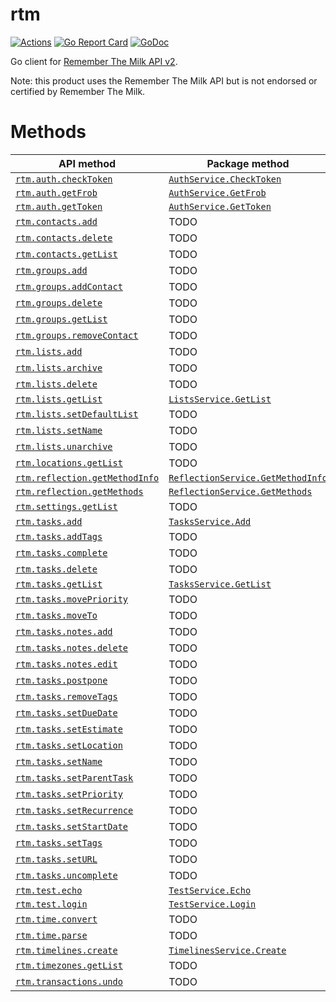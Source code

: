 # rtm

[![Actions](https://img.shields.io/badge/tested%20with-actions-success.svg?logo=github)](https://github.com/AlekSi/rtm/actions)
[![Go Report Card](https://goreportcard.com/badge/github.com/AlekSi/rtm)](https://goreportcard.com/report/github.com/AlekSi/rtm)
[![GoDoc](https://godoc.org/github.com/AlekSi/rtm?status.svg)](https://godoc.org/github.com/AlekSi/rtm)

Go client for [Remember The Milk API v2](https://www.rememberthemilk.com/services/api/).

Note: this product uses the Remember The Milk API but is not endorsed or certified by Remember The Milk.

# Methods

| API method                                                                                                              | Package method
|-------------------------------------------------------------------------------------------------------------------------|---------------
| [`rtm.auth.checkToken`](https://www.rememberthemilk.com/services/api/methods/rtm.auth.checkToken.rtm)                   | [`AuthService.CheckToken`](https://godoc.org/github.com/AlekSi/rtm#AuthService.CheckToken)
| [`rtm.auth.getFrob`](https://www.rememberthemilk.com/services/api/methods/rtm.auth.getFrob.rtm)                         | [`AuthService.GetFrob`](https://godoc.org/github.com/AlekSi/rtm#AuthService.GetFrob)
| [`rtm.auth.getToken`](https://www.rememberthemilk.com/services/api/methods/rtm.auth.getToken.rtm)                       | [`AuthService.GetToken`](https://godoc.org/github.com/AlekSi/rtm#AuthService.GetToken)
| [`rtm.contacts.add`](https://www.rememberthemilk.com/services/api/methods/rtm.contacts.add.rtm)                         | TODO
| [`rtm.contacts.delete`](https://www.rememberthemilk.com/services/api/methods/rtm.contacts.delete.rtm)                   | TODO
| [`rtm.contacts.getList`](https://www.rememberthemilk.com/services/api/methods/rtm.contacts.getList.rtm)                 | TODO
| [`rtm.groups.add`](https://www.rememberthemilk.com/services/api/methods/rtm.groups.add.rtm)                             | TODO
| [`rtm.groups.addContact`](https://www.rememberthemilk.com/services/api/methods/rtm.groups.addContact.rtm)               | TODO
| [`rtm.groups.delete`](https://www.rememberthemilk.com/services/api/methods/rtm.groups.delete.rtm)                       | TODO
| [`rtm.groups.getList`](https://www.rememberthemilk.com/services/api/methods/rtm.groups.getList.rtm)                     | TODO
| [`rtm.groups.removeContact`](https://www.rememberthemilk.com/services/api/methods/rtm.groups.removeContact.rtm)         | TODO
| [`rtm.lists.add`](https://www.rememberthemilk.com/services/api/methods/rtm.lists.add.rtm)                               | TODO
| [`rtm.lists.archive`](https://www.rememberthemilk.com/services/api/methods/rtm.lists.archive.rtm)                       | TODO
| [`rtm.lists.delete`](https://www.rememberthemilk.com/services/api/methods/rtm.lists.delete.rtm)                         | TODO
| [`rtm.lists.getList`](https://www.rememberthemilk.com/services/api/methods/rtm.lists.getList.rtm)                       | [`ListsService.GetList`](https://godoc.org/github.com/AlekSi/rtm#ListsService.GetList)
| [`rtm.lists.setDefaultList`](https://www.rememberthemilk.com/services/api/methods/rtm.lists.setDefaultList.rtm)         | TODO
| [`rtm.lists.setName`](https://www.rememberthemilk.com/services/api/methods/rtm.lists.setName.rtm)                       | TODO
| [`rtm.lists.unarchive`](https://www.rememberthemilk.com/services/api/methods/rtm.lists.unarchive.rtm)                   | TODO
| [`rtm.locations.getList`](https://www.rememberthemilk.com/services/api/methods/rtm.locations.getList.rtm)               | TODO
| [`rtm.reflection.getMethodInfo`](https://www.rememberthemilk.com/services/api/methods/rtm.reflection.getMethodInfo.rtm) | [`ReflectionService.GetMethodInfo`](https://godoc.org/github.com/AlekSi/rtm#ReflectionService.GetMethodInfo)
| [`rtm.reflection.getMethods`](https://www.rememberthemilk.com/services/api/methods/rtm.reflection.getMethods.rtm)       | [`ReflectionService.GetMethods`](https://godoc.org/github.com/AlekSi/rtm#ReflectionService.GetMethods)
| [`rtm.settings.getList`](https://www.rememberthemilk.com/services/api/methods/rtm.settings.getList.rtm)                 | TODO
| [`rtm.tasks.add`](https://www.rememberthemilk.com/services/api/methods/rtm.tasks.add.rtm)                               | [`TasksService.Add`](https://godoc.org/github.com/AlekSi/rtm#TasksService.Add)
| [`rtm.tasks.addTags`](https://www.rememberthemilk.com/services/api/methods/rtm.tasks.addTags.rtm)                       | TODO
| [`rtm.tasks.complete`](https://www.rememberthemilk.com/services/api/methods/rtm.tasks.complete.rtm)                     | TODO
| [`rtm.tasks.delete`](https://www.rememberthemilk.com/services/api/methods/rtm.tasks.delete.rtm)                         | TODO
| [`rtm.tasks.getList`](https://www.rememberthemilk.com/services/api/methods/rtm.tasks.getList.rtm)                       | [`TasksService.GetList`](https://godoc.org/github.com/AlekSi/rtm#TasksService.GetList)
| [`rtm.tasks.movePriority`](https://www.rememberthemilk.com/services/api/methods/rtm.tasks.movePriority.rtm)             | TODO
| [`rtm.tasks.moveTo`](https://www.rememberthemilk.com/services/api/methods/rtm.tasks.moveTo.rtm)                         | TODO
| [`rtm.tasks.notes.add`](https://www.rememberthemilk.com/services/api/methods/rtm.tasks.notes.add.rtm)                   | TODO
| [`rtm.tasks.notes.delete`](https://www.rememberthemilk.com/services/api/methods/rtm.tasks.notes.delete.rtm)             | TODO
| [`rtm.tasks.notes.edit`](https://www.rememberthemilk.com/services/api/methods/rtm.tasks.notes.edit.rtm)                 | TODO
| [`rtm.tasks.postpone`](https://www.rememberthemilk.com/services/api/methods/rtm.tasks.postpone.rtm)                     | TODO
| [`rtm.tasks.removeTags`](https://www.rememberthemilk.com/services/api/methods/rtm.tasks.removeTags.rtm)                 | TODO
| [`rtm.tasks.setDueDate`](https://www.rememberthemilk.com/services/api/methods/rtm.tasks.setDueDate.rtm)                 | TODO
| [`rtm.tasks.setEstimate`](https://www.rememberthemilk.com/services/api/methods/rtm.tasks.setEstimate.rtm)               | TODO
| [`rtm.tasks.setLocation`](https://www.rememberthemilk.com/services/api/methods/rtm.tasks.setLocation.rtm)               | TODO
| [`rtm.tasks.setName`](https://www.rememberthemilk.com/services/api/methods/rtm.tasks.setName.rtm)                       | TODO
| [`rtm.tasks.setParentTask`](https://www.rememberthemilk.com/services/api/methods/rtm.tasks.setParentTask.rtm)           | TODO
| [`rtm.tasks.setPriority`](https://www.rememberthemilk.com/services/api/methods/rtm.tasks.setPriority.rtm)               | TODO
| [`rtm.tasks.setRecurrence`](https://www.rememberthemilk.com/services/api/methods/rtm.tasks.setRecurrence.rtm)           | TODO
| [`rtm.tasks.setStartDate`](https://www.rememberthemilk.com/services/api/methods/rtm.tasks.setStartDate.rtm)             | TODO
| [`rtm.tasks.setTags`](https://www.rememberthemilk.com/services/api/methods/rtm.tasks.setTags.rtm)                       | TODO
| [`rtm.tasks.setURL`](https://www.rememberthemilk.com/services/api/methods/rtm.tasks.setURL.rtm)                         | TODO
| [`rtm.tasks.uncomplete`](https://www.rememberthemilk.com/services/api/methods/rtm.tasks.uncomplete.rtm)                 | TODO
| [`rtm.test.echo`](https://www.rememberthemilk.com/services/api/methods/rtm.test.echo.rtm)                               | [`TestService.Echo`](https://godoc.org/github.com/AlekSi/rtm#TestService.Echo)
| [`rtm.test.login`](https://www.rememberthemilk.com/services/api/methods/rtm.test.login.rtm)                             | [`TestService.Login`](https://godoc.org/github.com/AlekSi/rtm#TestService.Login)
| [`rtm.time.convert`](https://www.rememberthemilk.com/services/api/methods/rtm.time.convert.rtm)                         | TODO
| [`rtm.time.parse`](https://www.rememberthemilk.com/services/api/methods/rtm.time.parse.rtm)                             | TODO
| [`rtm.timelines.create`](https://www.rememberthemilk.com/services/api/methods/rtm.timelines.create.rtm)                 | [`TimelinesService.Create`](https://godoc.org/github.com/AlekSi/rtm#TimelinesService.Create)
| [`rtm.timezones.getList`](https://www.rememberthemilk.com/services/api/methods/rtm.timezones.getList.rtm)               | TODO
| [`rtm.transactions.undo`](https://www.rememberthemilk.com/services/api/methods/rtm.transactions.undo.rtm)               | TODO
